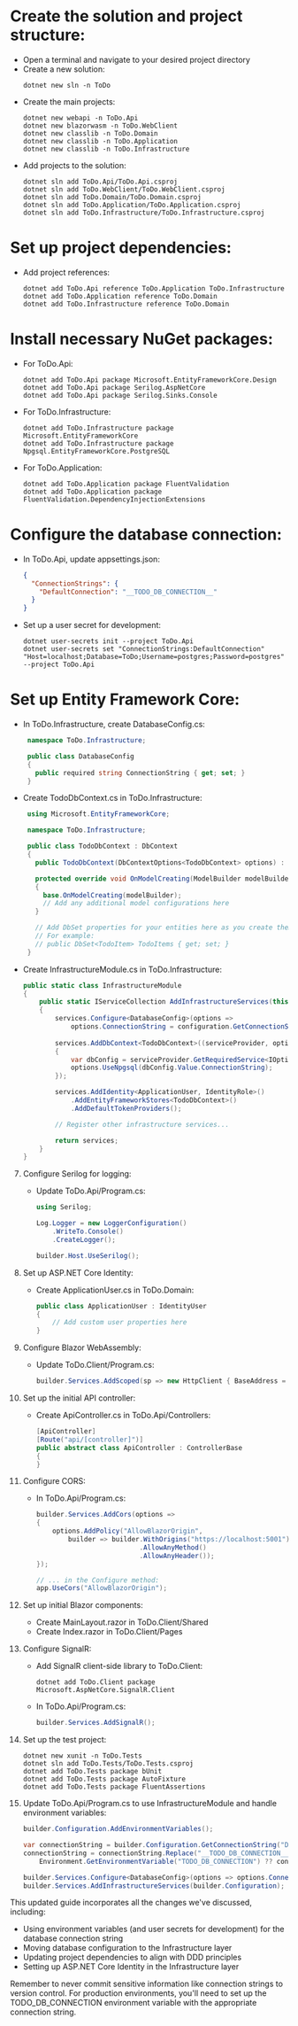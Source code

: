 # Create the solution and project structure:
   - Open a terminal and navigate to your desired project directory
   - Create a new solution:
     ```
     dotnet new sln -n ToDo
     ```
   - Create the main projects:
     ```
     dotnet new webapi -n ToDo.Api
     dotnet new blazorwasm -n ToDo.WebClient
     dotnet new classlib -n ToDo.Domain
     dotnet new classlib -n ToDo.Application
     dotnet new classlib -n ToDo.Infrastructure
     ```
   - Add projects to the solution:
     ```
     dotnet sln add ToDo.Api/ToDo.Api.csproj
     dotnet sln add ToDo.WebClient/ToDo.WebClient.csproj
     dotnet sln add ToDo.Domain/ToDo.Domain.csproj
     dotnet sln add ToDo.Application/ToDo.Application.csproj
     dotnet sln add ToDo.Infrastructure/ToDo.Infrastructure.csproj
     ```

# Set up project dependencies:
  - Add project references:
    ```
    dotnet add ToDo.Api reference ToDo.Application ToDo.Infrastructure
    dotnet add ToDo.Application reference ToDo.Domain
    dotnet add ToDo.Infrastructure reference ToDo.Domain
    ```

# Install necessary NuGet packages:
   - For ToDo.Api:
     ```
     dotnet add ToDo.Api package Microsoft.EntityFrameworkCore.Design
     dotnet add ToDo.Api package Serilog.AspNetCore
     dotnet add ToDo.Api package Serilog.Sinks.Console
     ```
   - For ToDo.Infrastructure:
     ```
     dotnet add ToDo.Infrastructure package Microsoft.EntityFrameworkCore
     dotnet add ToDo.Infrastructure package Npgsql.EntityFrameworkCore.PostgreSQL
     ```
   - For ToDo.Application:
     ```
     dotnet add ToDo.Application package FluentValidation
     dotnet add ToDo.Application package FluentValidation.DependencyInjectionExtensions
     ```

# Configure the database connection:
   - In ToDo.Api, update appsettings.json:
     ```json
     {
       "ConnectionStrings": {
         "DefaultConnection": "__TODO_DB_CONNECTION__"
       }
     }
     ```
   - Set up a user secret for development:
     ```
     dotnet user-secrets init --project ToDo.Api
     dotnet user-secrets set "ConnectionStrings:DefaultConnection" "Host=localhost;Database=ToDo;Username=postgres;Password=postgres" --project ToDo.Api
     ```

# Set up Entity Framework Core:
   - In ToDo.Infrastructure, create DatabaseConfig.cs:
     ```csharp
      namespace ToDo.Infrastructure;

      public class DatabaseConfig
      {
        public required string ConnectionString { get; set; }
      }
     ```
   - Create TodoDbContext.cs in ToDo.Infrastructure:
     ```csharp
      using Microsoft.EntityFrameworkCore;

      namespace ToDo.Infrastructure;

      public class TodoDbContext : DbContext
      {
        public TodoDbContext(DbContextOptions<TodoDbContext> options) : base(options) { }

        protected override void OnModelCreating(ModelBuilder modelBuilder)
        {
          base.OnModelCreating(modelBuilder);
          // Add any additional model configurations here
        }

        // Add DbSet properties for your entities here as you create them
        // For example:
        // public DbSet<TodoItem> TodoItems { get; set; }
      }
     ```
   - Create InfrastructureModule.cs in ToDo.Infrastructure:
     ```csharp
     public static class InfrastructureModule
     {
         public static IServiceCollection AddInfrastructureServices(this IServiceCollection services, IConfiguration configuration)
         {
             services.Configure<DatabaseConfig>(options => 
                 options.ConnectionString = configuration.GetConnectionString("DefaultConnection"));
             
             services.AddDbContext<TodoDbContext>((serviceProvider, options) =>
             {
                 var dbConfig = serviceProvider.GetRequiredService<IOptions<DatabaseConfig>>();
                 options.UseNpgsql(dbConfig.Value.ConnectionString);
             });

             services.AddIdentity<ApplicationUser, IdentityRole>()
                 .AddEntityFrameworkStores<TodoDbContext>()
                 .AddDefaultTokenProviders();

             // Register other infrastructure services...

             return services;
         }
     }
     ```

7. Configure Serilog for logging:
   - Update ToDo.Api/Program.cs:
     ```csharp
     using Serilog;

     Log.Logger = new LoggerConfiguration()
         .WriteTo.Console()
         .CreateLogger();

     builder.Host.UseSerilog();
     ```

8. Set up ASP.NET Core Identity:
   - Create ApplicationUser.cs in ToDo.Domain:
     ```csharp
     public class ApplicationUser : IdentityUser
     {
         // Add custom user properties here
     }
     ```

9. Configure Blazor WebAssembly:
   - Update ToDo.Client/Program.cs:
     ```csharp
     builder.Services.AddScoped(sp => new HttpClient { BaseAddress = new Uri(builder.HostEnvironment.BaseAddress) });
     ```

10. Set up the initial API controller:
    - Create ApiController.cs in ToDo.Api/Controllers:
      ```csharp
      [ApiController]
      [Route("api/[controller]")]
      public abstract class ApiController : ControllerBase
      {
      }
      ```

11. Configure CORS:
    - In ToDo.Api/Program.cs:
      ```csharp
      builder.Services.AddCors(options =>
      {
          options.AddPolicy("AllowBlazorOrigin",
              builder => builder.WithOrigins("https://localhost:5001")
                                .AllowAnyMethod()
                                .AllowAnyHeader());
      });

      // ... in the Configure method:
      app.UseCors("AllowBlazorOrigin");
      ```

12. Set up initial Blazor components:
    - Create MainLayout.razor in ToDo.Client/Shared
    - Create Index.razor in ToDo.Client/Pages

13. Configure SignalR:
    - Add SignalR client-side library to ToDo.Client:
      ```
      dotnet add ToDo.Client package Microsoft.AspNetCore.SignalR.Client
      ```
    - In ToDo.Api/Program.cs:
      ```csharp
      builder.Services.AddSignalR();
      ```

14. Set up the test project:
    ```
    dotnet new xunit -n ToDo.Tests
    dotnet sln add ToDo.Tests/ToDo.Tests.csproj
    dotnet add ToDo.Tests package bUnit
    dotnet add ToDo.Tests package AutoFixture
    dotnet add ToDo.Tests package FluentAssertions
    ```

15. Update ToDo.Api/Program.cs to use InfrastructureModule and handle environment variables:
    ```csharp
    builder.Configuration.AddEnvironmentVariables();

    var connectionString = builder.Configuration.GetConnectionString("DefaultConnection");
    connectionString = connectionString.Replace("__TODO_DB_CONNECTION__", 
        Environment.GetEnvironmentVariable("TODO_DB_CONNECTION") ?? connectionString);

    builder.Services.Configure<DatabaseConfig>(options => options.ConnectionString = connectionString);
    builder.Services.AddInfrastructureServices(builder.Configuration);
    ```

This updated guide incorporates all the changes we've discussed, including:
- Using environment variables (and user secrets for development) for the database connection string
- Moving database configuration to the Infrastructure layer
- Updating project dependencies to align with DDD principles
- Setting up ASP.NET Core Identity in the Infrastructure layer

Remember to never commit sensitive information like connection strings to version control. For production environments, you'll need to set up the TODO_DB_CONNECTION environment variable with the appropriate connection string.